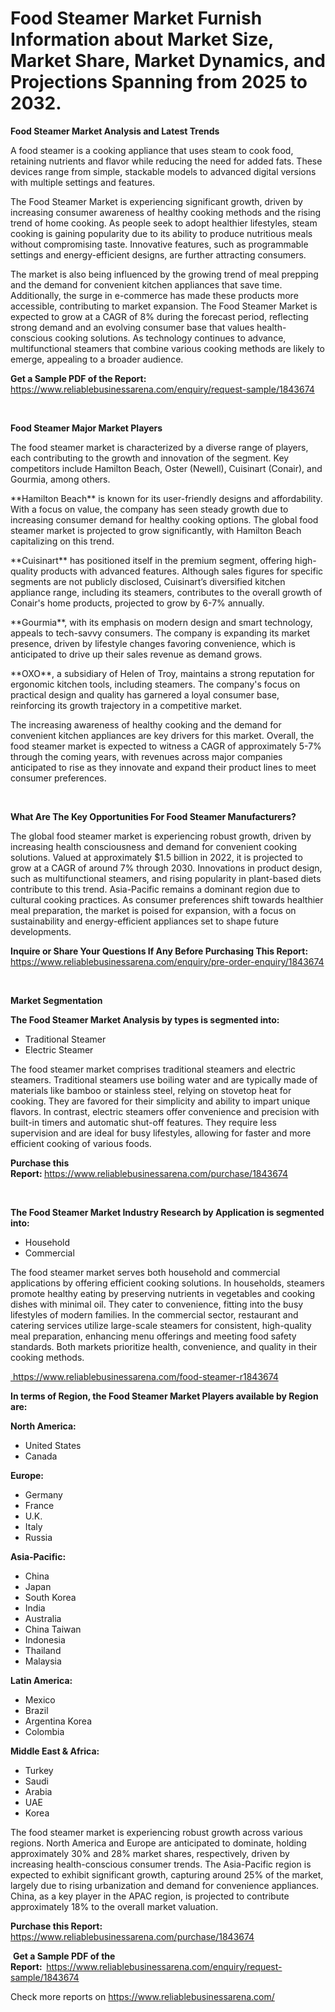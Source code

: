 <p><h1>Food Steamer Market Furnish Information about Market Size, Market Share, Market Dynamics, and Projections Spanning from 2025 to 2032.</h1></p><p><strong>Food Steamer Market Analysis and Latest Trends</strong></p>
<p><p>A food steamer is a cooking appliance that uses steam to cook food, retaining nutrients and flavor while reducing the need for added fats. These devices range from simple, stackable models to advanced digital versions with multiple settings and features.</p><p>The Food Steamer Market is experiencing significant growth, driven by increasing consumer awareness of healthy cooking methods and the rising trend of home cooking. As people seek to adopt healthier lifestyles, steam cooking is gaining popularity due to its ability to produce nutritious meals without compromising taste. Innovative features, such as programmable settings and energy-efficient designs, are further attracting consumers.</p><p>The market is also being influenced by the growing trend of meal prepping and the demand for convenient kitchen appliances that save time. Additionally, the surge in e-commerce has made these products more accessible, contributing to market expansion. The Food Steamer Market is expected to grow at a CAGR of 8% during the forecast period, reflecting strong demand and an evolving consumer base that values health-conscious cooking solutions. As technology continues to advance, multifunctional steamers that combine various cooking methods are likely to emerge, appealing to a broader audience.</p></p>
<p><strong>Get a Sample PDF of the Report:&nbsp;</strong> <a href="https://www.reliablebusinessarena.com/enquiry/request-sample/1843674?utm_campaign=2819&utm_medium=2&utm_source=Github&utm_content=ia&utm_term=04042025&utm_id=food-steamer">https://www.reliablebusinessarena.com/enquiry/request-sample/1843674</a></p>
<p>&nbsp;</p>
<p><strong>Food Steamer Major Market Players</strong></p>
<p><p>The food steamer market is characterized by a diverse range of players, each contributing to the growth and innovation of the segment. Key competitors include Hamilton Beach, Oster (Newell), Cuisinart (Conair), and Gourmia, among others.</p><p>**Hamilton Beach** is known for its user-friendly designs and affordability. With a focus on value, the company has seen steady growth due to increasing consumer demand for healthy cooking options. The global food steamer market is projected to grow significantly, with Hamilton Beach capitalizing on this trend.</p><p>**Cuisinart** has positioned itself in the premium segment, offering high-quality products with advanced features. Although sales figures for specific segments are not publicly disclosed, Cuisinart’s diversified kitchen appliance range, including its steamers, contributes to the overall growth of Conair's home products, projected to grow by 6-7% annually.</p><p>**Gourmia**, with its emphasis on modern design and smart technology, appeals to tech-savvy consumers. The company is expanding its market presence, driven by lifestyle changes favoring convenience, which is anticipated to drive up their sales revenue as demand grows.</p><p>**OXO**, a subsidiary of Helen of Troy, maintains a strong reputation for ergonomic kitchen tools, including steamers. The company's focus on practical design and quality has garnered a loyal consumer base, reinforcing its growth trajectory in a competitive market.</p><p>The increasing awareness of healthy cooking and the demand for convenient kitchen appliances are key drivers for this market. Overall, the food steamer market is expected to witness a CAGR of approximately 5-7% through the coming years, with revenues across major companies anticipated to rise as they innovate and expand their product lines to meet consumer preferences.</p></p>
<p>&nbsp;</p>
<p><strong>What Are The Key Opportunities For Food Steamer Manufacturers?</strong></p>
<p><p>The global food steamer market is experiencing robust growth, driven by increasing health consciousness and demand for convenient cooking solutions. Valued at approximately $1.5 billion in 2022, it is projected to grow at a CAGR of around 7% through 2030. Innovations in product design, such as multifunctional steamers, and rising popularity in plant-based diets contribute to this trend. Asia-Pacific remains a dominant region due to cultural cooking practices. As consumer preferences shift towards healthier meal preparation, the market is poised for expansion, with a focus on sustainability and energy-efficient appliances set to shape future developments.</p></p>
<p><strong>Inquire or Share Your Questions If Any Before Purchasing This Report:</strong> <a href="https://www.reliablebusinessarena.com/enquiry/pre-order-enquiry/1843674?utm_campaign=2819&utm_medium=2&utm_source=Github&utm_content=ia&utm_term=04042025&utm_id=food-steamer">https://www.reliablebusinessarena.com/enquiry/pre-order-enquiry/1843674</a></p>
<p>&nbsp;</p>
<p><strong>Market Segmentation</strong></p>
<p><strong>The Food Steamer Market Analysis by types is segmented into:</strong></p>
<p><ul><li>Traditional Steamer</li><li>Electric Steamer</li></ul></p>
<p><p>The food steamer market comprises traditional steamers and electric steamers. Traditional steamers use boiling water and are typically made of materials like bamboo or stainless steel, relying on stovetop heat for cooking. They are favored for their simplicity and ability to impart unique flavors. In contrast, electric steamers offer convenience and precision with built-in timers and automatic shut-off features. They require less supervision and are ideal for busy lifestyles, allowing for faster and more efficient cooking of various foods.</p></p>
<p><strong>Purchase this Report:&nbsp;</strong><a href="https://www.reliablebusinessarena.com/purchase/1843674?utm_campaign=2819&utm_medium=2&utm_source=Github&utm_content=ia&utm_term=04042025&utm_id=food-steamer">https://www.reliablebusinessarena.com/purchase/1843674</a></p>
<p>&nbsp;</p>
<p><strong>The Food Steamer Market Industry Research by Application is segmented into:</strong></p>
<p><ul><li>Household</li><li>Commercial</li></ul></p>
<p><p>The food steamer market serves both household and commercial applications by offering efficient cooking solutions. In households, steamers promote healthy eating by preserving nutrients in vegetables and cooking dishes with minimal oil. They cater to convenience, fitting into the busy lifestyles of modern families. In the commercial sector, restaurant and catering services utilize large-scale steamers for consistent, high-quality meal preparation, enhancing menu offerings and meeting food safety standards. Both markets prioritize health, convenience, and quality in their cooking methods.</p></p>
<p><a href="https://www.reliablebusinessarena.com/food-steamer-r1843674?utm_campaign=2819&utm_medium=2&utm_source=Github&utm_content=ia&utm_term=04042025&utm_id=food-steamer">&nbsp;https://www.reliablebusinessarena.com/food-steamer-r1843674</a></p>
<p><strong>In terms of Region, the Food Steamer Market Players available by Region are:</strong></p>
<p>
    <p> <strong> North America: </strong>
        <ul>
            <li>United States</li>
            <li>Canada</li>
        </ul>
        </p> 
    <p> <strong> Europe: </strong>
        <ul>
            <li>Germany</li>
            <li>France</li>
            <li>U.K.</li>
            <li>Italy</li>
            <li>Russia</li>
        </ul>
        </p> 
    <p> <strong> Asia-Pacific: </strong>
        <ul>
            <li>China</li>
            <li>Japan</li>
            <li>South Korea</li>
            <li>India</li>
            <li>Australia</li>
            <li>China Taiwan</li>
            <li>Indonesia</li>
            <li>Thailand</li>
            <li>Malaysia</li>
        </ul>
        </p> 
    <p> <strong> Latin America: </strong>
        <ul>
            <li>Mexico</li>
            <li>Brazil</li>
            <li>Argentina Korea</li>
            <li>Colombia</li>
        </ul>
        </p> 
    <p> <strong> Middle East & Africa: </strong>
        <ul>
            <li>Turkey</li>
            <li>Saudi</li>
            <li>Arabia</li>
            <li>UAE</li>
            <li>Korea</li>
        </ul>
    </p>
    </p>
<p><p>The food steamer market is experiencing robust growth across various regions. North America and Europe are anticipated to dominate, holding approximately 30% and 28% market shares, respectively, driven by increasing health-conscious consumer trends. The Asia-Pacific region is expected to exhibit significant growth, capturing around 25% of the market, largely due to rising urbanization and demand for convenience appliances. China, as a key player in the APAC region, is projected to contribute approximately 18% to the overall market valuation.</p></p>
<p><strong>Purchase this Report: </strong><a href="https://www.reliablebusinessarena.com/purchase/1843674?utm_campaign=2819&utm_medium=2&utm_source=Github&utm_content=ia&utm_term=04042025&utm_id=food-steamer">https://www.reliablebusinessarena.com/purchase/1843674</a></p>
<p>&nbsp;<strong>Get a Sample PDF of the Report:&nbsp;&nbsp;</strong><a href="https://www.reliablebusinessarena.com/enquiry/request-sample/1843674?utm_campaign=2819&utm_medium=2&utm_source=Github&utm_content=ia&utm_term=04042025&utm_id=food-steamer">https://www.reliablebusinessarena.com/enquiry/request-sample/1843674</a></p>
<p><strong></strong></p>
<p>Check more reports on <a href="https://www.reliablebusinessarena.com/?utm_campaign=2819&utm_medium=2&utm_source=Github&utm_content=ia&utm_term=04042025&utm_id=food-steamer">https://www.reliablebusinessarena.com/</a></p>